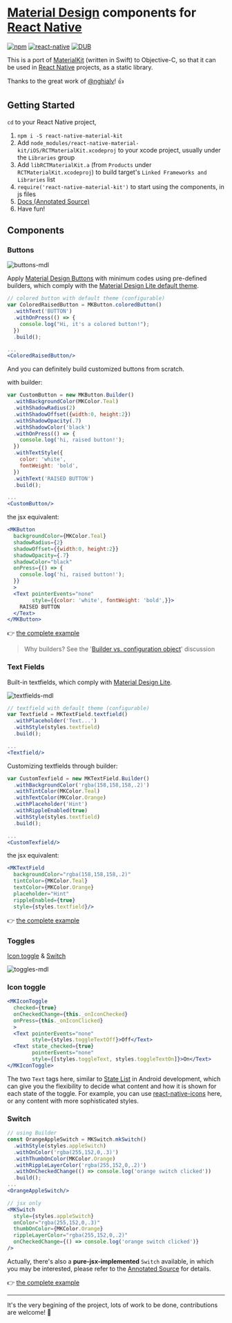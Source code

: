# [Material Design](http://www.google.com/design/spec/material-design/introduction.html) components for [React Native](https://facebook.github.io/react-native)

[![npm](https://img.shields.io/npm/v/react-native-material-kit.svg)](https://www.npmjs.com/package/react-native-material-kit)
[![react-native](https://img.shields.io/badge/react--native-v0.9.0-05A5D1.svg)](https://facebook.github.io/react-native "tested react-native version")
[![DUB](https://img.shields.io/dub/l/vibe-d.svg)](https://raw.githubusercontent.com/xinthink/react-native-material-kit/master/LICENSE.md "MIT")

This is a port of [MaterialKit](https://github.com/nghialv/MaterialKit) (written in Swift) to Objective-C, so that it can be used in [React Native](https://facebook.github.io/react-native) projects, as a static library.

Thanks to the great work of [@nghialv](https://github.com/nghialv)! :thumbsup:


## Getting Started

`cd` to your React Native project,

1. `npm i -S react-native-material-kit`
2. Add `node_modules/react-native-material-kit/iOS/RCTMaterialKit.xcodeproj` to your xcode project, usually under the `Libraries` group
3. Add `libRCTMaterialKit.a` (from `Products` under `RCTMaterialKit.xcodeproj`) to build target's `Linked Frameworks and Libraries` list
4. `require('react-native-material-kit')` to start using the components, in js files
5. [Docs (Annotated Source)](http://xinthink.github.io/react-native-material-kit/docs/index.html)
6. Have fun!


## Components

### Buttons

![buttons-mdl](https://cloud.githubusercontent.com/assets/390805/8888853/69f8d9f8-32f2-11e5-9823-c235ab8c0dd2.gif)

Apply [Material Design Buttons](http://www.getmdl.io/components/index.html#buttons-section) with minimum codes using pre-defined builders, which comply with the [Material Design Lite default theme](http://www.getmdl.io/customize/index.html).

```jsx
// colored button with default theme (configurable)
var ColoredRaisedButton = MKButton.coloredButton()
  .withText('BUTTON')
  .withOnPress(() => {
    console.log("Hi, it's a colored button!");
  })
  .build();

...
<ColoredRaisedButton/>
```

And you can definitely build customized buttons from scratch.

with builder:

```jsx
var CustomButton = new MKButton.Builder()
  .withBackgroundColor(MKColor.Teal)
  .withShadowRadius(2)
  .withShadowOffset({width:0, height:2})
  .withShadowOpacity(.7)
  .withShadowColor('black')
  .withOnPress(() => {
    console.log('hi, raised button!');
  })
  .withTextStyle({
    color: 'white',
    fontWeight: 'bold',
  })
  .withText('RAISED BUTTON')
  .build();

...
<CustomButton/>
```

the jsx equivalent:

```jsx
<MKButton
  backgroundColor={MKColor.Teal}
  shadowRadius={2}
  shadowOffset={{width:0, height:2}}
  shadowOpacity={.7}
  shadowColor="black"
  onPress={() => {
    console.log('hi, raised button!');
  }}
  >
  <Text pointerEvents="none"
        style={{color: 'white', fontWeight: 'bold',}}>
    RAISED BUTTON
  </Text>
</MKButton>
```

:point_right: [the complete example](https://github.com/xinthink/react-native-material-kit/blob/master/Example/App/buttons.js)

> Why builders? See the '[Builder vs. configuration object](https://github.com/xinthink/react-native-material-kit/issues/3)' discussion


### Text Fields

Built-in textfields, which comply with [Material Design Lite](http://www.getmdl.io/components/#textfields-section).

![textfields-mdl](https://cloud.githubusercontent.com/assets/390805/8794770/26b24724-2fb9-11e5-9af4-abead1cd456b.gif)


```jsx
// textfield with default theme (configurable)
var Textfield = MKTextField.textfield()
  .withPlaceholder('Text...')
  .withStyle(styles.textfield)
  .build();

...
<Textfield/>
```

Customizing textfields through builder:

```jsx
var CustomTexfield = new MKTextField.Builder()
  .withBackgroundColor('rgba(158,158,158,.2)')
  .withTintColor(MKColor.Teal)
  .withTextColor(MKColor.Orange)
  .withPlaceholder('Hint')
  .withRippleEnabled(true)
  .withStyle(styles.textfield)
  .build();

...
<CustomTexfield/>
```

the jsx equivalent:

```jsx
<MKTextField
  backgroundColor="rgba(158,158,158,.2)"
  tintColor={MKColor.Teal}
  textColor={MKColor.Orange}
  placeholder="Hint"
  rippleEnabled={true}
  style={styles.textfield}/>
```

:point_right: [the complete example](https://github.com/xinthink/react-native-material-kit/blob/master/Example/App/textfields.js)


### Toggles

[Icon toggle](http://ww.getmdl.io/components/index.html#toggles-section/icon-toggle) & [Switch](http://ww.getmdl.io/components/index.html#toggles-section/switch)

![toggles-mdl](https://cloud.githubusercontent.com/assets/390805/8903074/de0ed748-3487-11e5-9448-9ee304e0a6b6.gif)

### Icon toggle

```jsx
<MKIconToggle
  checked={true}
  onCheckedChange={this._onIconChecked}
  onPress={this._onIconClicked}
  >
  <Text pointerEvents="none"
        style={styles.toggleTextOff}>Off</Text>
  <Text state_checked={true}
        pointerEvents="none"
        style={[styles.toggleText, styles.toggleTextOn]}>On</Text>
</MKIconToggle>
```

The two `Text` tags here, similar to [State List](http://developer.android.com/guide/topics/resources/drawable-resource.html#StateList) in Android development, which can give you the flexibility to decide what content and how it is shown for each state of the toggle. For example, you can use [react-native-icons](https://github.com/corymsmith/react-native-icons) here, or any content with more sophisticated styles.

### Switch

```jsx
// using Builder
const OrangeAppleSwitch = MKSwitch.mkSwitch()
  .withStyle(styles.appleSwitch)
  .withOnColor('rgba(255,152,0,.3)')
  .withThumbOnColor(MKColor.Orange)
  .withRippleLayerColor('rgba(255,152,0,.2)')
  .withOnCheckedChange(() => console.log('orange switch clicked'))
  .build();
...
<OrangeAppleSwitch/>

// jsx only
<MKSwitch
  style={styles.appleSwitch}
  onColor="rgba(255,152,0,.3)"
  thumbOnColor={MKColor.Orange}
  rippleLayerColor="rgba(255,152,0,.2)"
  onCheckedChange={() => console.log('orange switch clicked')}
/>
```

Actually, there's also a **pure-jsx-implemented** `Switch` available, in which you may be interested, please refer to the [Annotated Source](http://www.xinthink.com/react-native-material-kit/docs/Lib/mdl/Switch.html) for details.

:point_right: [the complete example](https://github.com/xinthink/react-native-material-kit/blob/master/Example/App/toggles.js)


---
It's the very begining of the project, lots of work to be done, contributions are welcome! :beers:
